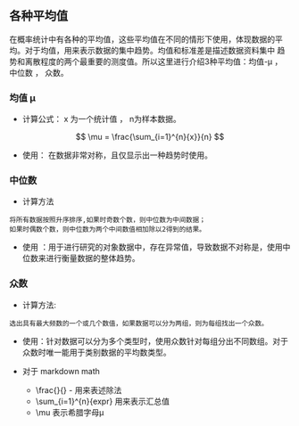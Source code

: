 <h2>各种平均值</h2>

在概率统计中有各种的平均值，这些平均值在不同的情形下使用，体现数据的平均。对于均值，用来表示数据的集中趋势。均值和标准差是描述数据资料集中
趋势和离散程度的两个最重要的测度值。所以这里进行介绍3种平均值：均值-μ ， 中位数 ， 众数。

<h3>均值 μ</h3>

* 计算公式： x 为一个统计值 ， n为样本数据。

$$
\mu = \frac{\sum_{i=1}^{n}{x}}{n}
$$


* 使用： 在数据非常对称，且仅显示出一种趋势时使用。

<h3>中位数</h3>

* 计算方法
```
将所有数据按照升序排序,如果时奇数个数，则中位数为中间数据；
如果时偶数个数，则中位数为两个中间数值相加除以2得到的结果。
```

* 使用 ：用于进行研究的对象数据中，存在异常值，导致数据不对称是，使用中位数来进行衡量数据的整体趋势。

<h3>众数</h3>

* 计算方法:

```
选出具有最大频数的一个或几个数值，如果数据可以分为两组，则为每组找出一个众数。
```

* 使用：针对数据可以分为多个类型时，使用众数针对每组分出不同数组。对于众数时唯一能用于类别数据的平均数类型。


* 对于 markdown math 
  * \frac{}{}  -            用来表述除法
  * \sum_{i=1}^{n}{expr}    用来表示汇总值
  * \mu                     表示希腊字母μ



